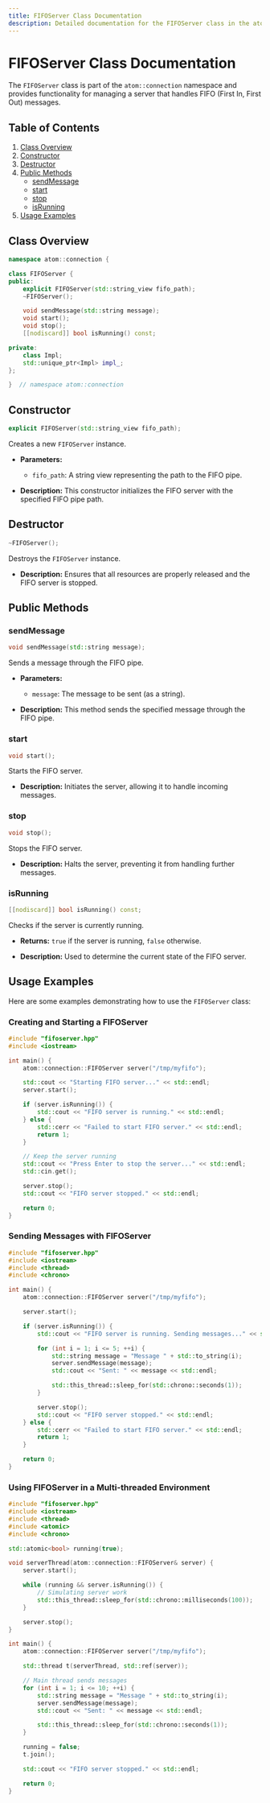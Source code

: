 ```yaml
---
title: FIFOServer Class Documentation
description: Detailed documentation for the FIFOServer class in the atom::connection namespace, including constructors, public methods, and usage examples for managing a server that handles FIFO messages in C++.
---
```


# FIFOServer Class Documentation

The `FIFOServer` class is part of the `atom::connection` namespace and provides functionality for managing a server that handles FIFO (First In, First Out) messages.

## Table of Contents

1. [Class Overview](#class-overview)
2. [Constructor](#constructor)
3. [Destructor](#destructor)
4. [Public Methods](#public-methods)
   - [sendMessage](#sendmessage)
   - [start](#start)
   - [stop](#stop)
   - [isRunning](#isrunning)
5. [Usage Examples](#usage-examples)

## Class Overview

```cpp
namespace atom::connection {

class FIFOServer {
public:
    explicit FIFOServer(std::string_view fifo_path);
    ~FIFOServer();

    void sendMessage(std::string message);
    void start();
    void stop();
    [[nodiscard]] bool isRunning() const;

private:
    class Impl;
    std::unique_ptr<Impl> impl_;
};

}  // namespace atom::connection
```

## Constructor

```cpp
explicit FIFOServer(std::string_view fifo_path);
```

Creates a new `FIFOServer` instance.

- **Parameters:**

  - `fifo_path`: A string view representing the path to the FIFO pipe.

- **Description:** This constructor initializes the FIFO server with the specified FIFO pipe path.

## Destructor

```cpp
~FIFOServer();
```

Destroys the `FIFOServer` instance.

- **Description:** Ensures that all resources are properly released and the FIFO server is stopped.

## Public Methods

### sendMessage

```cpp
void sendMessage(std::string message);
```

Sends a message through the FIFO pipe.

- **Parameters:**

  - `message`: The message to be sent (as a string).

- **Description:** This method sends the specified message through the FIFO pipe.

### start

```cpp
void start();
```

Starts the FIFO server.

- **Description:** Initiates the server, allowing it to handle incoming messages.

### stop

```cpp
void stop();
```

Stops the FIFO server.

- **Description:** Halts the server, preventing it from handling further messages.

### isRunning

```cpp
[[nodiscard]] bool isRunning() const;
```

Checks if the server is currently running.

- **Returns:** `true` if the server is running, `false` otherwise.

- **Description:** Used to determine the current state of the FIFO server.

## Usage Examples

Here are some examples demonstrating how to use the `FIFOServer` class:

### Creating and Starting a FIFOServer

```cpp
#include "fifoserver.hpp"
#include <iostream>

int main() {
    atom::connection::FIFOServer server("/tmp/myfifo");

    std::cout << "Starting FIFO server..." << std::endl;
    server.start();

    if (server.isRunning()) {
        std::cout << "FIFO server is running." << std::endl;
    } else {
        std::cerr << "Failed to start FIFO server." << std::endl;
        return 1;
    }

    // Keep the server running
    std::cout << "Press Enter to stop the server..." << std::endl;
    std::cin.get();

    server.stop();
    std::cout << "FIFO server stopped." << std::endl;

    return 0;
}
```

### Sending Messages with FIFOServer

```cpp
#include "fifoserver.hpp"
#include <iostream>
#include <thread>
#include <chrono>

int main() {
    atom::connection::FIFOServer server("/tmp/myfifo");

    server.start();

    if (server.isRunning()) {
        std::cout << "FIFO server is running. Sending messages..." << std::endl;

        for (int i = 1; i <= 5; ++i) {
            std::string message = "Message " + std::to_string(i);
            server.sendMessage(message);
            std::cout << "Sent: " << message << std::endl;

            std::this_thread::sleep_for(std::chrono::seconds(1));
        }

        server.stop();
        std::cout << "FIFO server stopped." << std::endl;
    } else {
        std::cerr << "Failed to start FIFO server." << std::endl;
        return 1;
    }

    return 0;
}
```

### Using FIFOServer in a Multi-threaded Environment

```cpp
#include "fifoserver.hpp"
#include <iostream>
#include <thread>
#include <atomic>
#include <chrono>

std::atomic<bool> running(true);

void serverThread(atom::connection::FIFOServer& server) {
    server.start();

    while (running && server.isRunning()) {
        // Simulating server work
        std::this_thread::sleep_for(std::chrono::milliseconds(100));
    }

    server.stop();
}

int main() {
    atom::connection::FIFOServer server("/tmp/myfifo");

    std::thread t(serverThread, std::ref(server));

    // Main thread sends messages
    for (int i = 1; i <= 10; ++i) {
        std::string message = "Message " + std::to_string(i);
        server.sendMessage(message);
        std::cout << "Sent: " << message << std::endl;

        std::this_thread::sleep_for(std::chrono::seconds(1));
    }

    running = false;
    t.join();

    std::cout << "FIFO server stopped." << std::endl;

    return 0;
}
```
